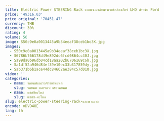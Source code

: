 ```yaml
---
title: Electric Power STEERING Rack และพวงมาลัยพาวเวอร์กล่องเกียร์ LHD สําหรับ Ford F150 EL3Z-3504-BE EL3Z3504BE
price: '49316.03'
price_original: '70451.47'
currency: THB
discount: 30%
rating: 4
volume: 56
image: S50c9e0a0013445a9b34eeaf38ceb1bc3X.jpg
images:
  - S50c9e0a0013445a9b34eeaf38ceb1bc3X.jpg
  - S6786b766178d49e892dc6fcd0864cc40J.jpg
  - Sa99da0b96db04cd18aa202b6706169c6h.jpg
  - Sa1df52a946d84ef39e10ec33b317859dy.jpg
  - Sab371b6b1ace44dc84662ae384c57d01O.jpg
video: ''
categories:
  - name: รถยนต์และรถจักรยานยนต์
    slug: รถยนต-และรถจ-กรยานยนต
  - name: แชสซีอะไหล่
    slug: แชสซ-อะไหล
slug: electric-power-steering-rack-และพวงมาล
encode: oDVO48E
lang: th
---
```

  